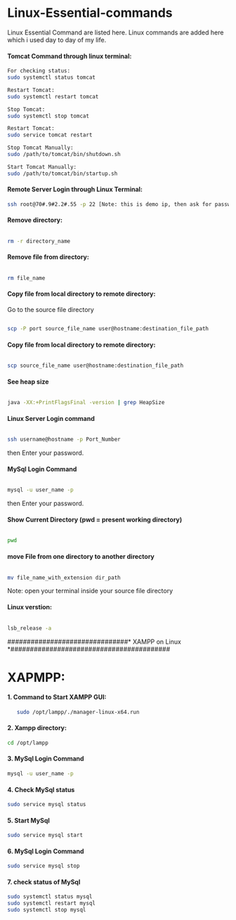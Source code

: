 # Linux-Essential-commands
Linux Essential Command are listed here. Linux commands are added here which i used day to day of my life.

#### Tomcat Command through linux terminal:
```bash  
For checking status:
sudo systemctl status tomcat

Restart Tomcat:
sudo systemctl restart tomcat

Stop Tomcat:
sudo systemctl stop tomcat   

Restart Tomcat:
sudo service tomcat restart

Stop Tomcat Manually: 
sudo /path/to/tomcat/bin/shutdown.sh

Start Tomcat Manually: 
sudo /path/to/tomcat/bin/startup.sh

```
#### Remote Server Login through Linux Terminal:

```bash
ssh root@70#.9#2.2#.55 -p 22 [Note: this is demo ip, then ask for password. Enter password and login]
```


<h4> Remove directory:</h4>

```bash

rm -r directory_name
```
#### Remove file from directory:

```bash

rm file_name
```


#### Copy file from local directory to remote directory:
Go to the source file directory

```bash

scp -P port source_file_name user@hostname:destination_file_path
```

#### Copy file from local directory to remote directory:

```bash

scp source_file_name user@hostname:destination_file_path

```




#### See heap size

```bash

java -XX:+PrintFlagsFinal -version | grep HeapSize

```

#### Linux Server Login command

```bash

ssh username@hostname -p Port_Number

```
then Enter your password.

#### MySql Login Command

```bash

mysql -u user_name -p

```
then Enter your password.


#### Show Current Directory (pwd = present working directory)

```bash

pwd

```



#### move File from one directory to another directory

```bash

mv file_name_with_extension dir_path

```
Note: open your terminal inside your source file directory


#### Linux verstion:

```bash

lsb_release -a

```

###############################* XAMPP on Linux *#########################################
# XAPMPP:
#### 1. Command to Start XAMPP GUI:
```bash   
   sudo /opt/lampp/./manager-linux-x64.run
```
#### 2. Xampp directory:
```bash
cd /opt/lampp
```

#### 3. MySql Login Command
```bash
mysql -u user_name -p
```

#### 4. Check MySql status
```bash
sudo service mysql status
```
#### 5. Start MySql
```bash
sudo service mysql start
```
#### 6. MySql Login Command
```bash
sudo service mysql stop
```
#### 7. check status of MySql
```bash
sudo systemctl status mysql
sudo systemctl restart mysql
sudo systemctl stop mysql
```





